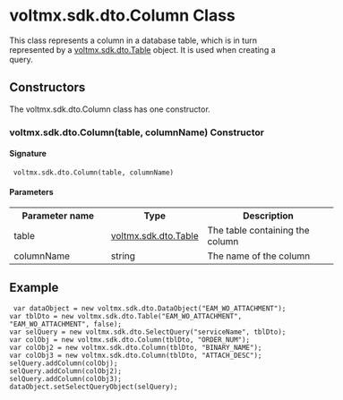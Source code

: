 voltmx.sdk.dto.Column Class
===========================

This class represents a column in a database table, which is in turn represented by a [voltmx.sdk.dto.Table](voltmx.sdk.dto.Table_Class.md) object. It is used when creating a query.

Constructors
------------

The voltmx.sdk.dto.Column class has one constructor.

### voltmx.sdk.dto.Column(table, columnName) Constructor

#### Signature

```
 voltmx.sdk.dto.Column(table, columnName)
```

#### Parameters

<table style="width: 579px;mc-table-style: url('../../Resources/TableStyles/Basic.css');" class="TableStyle-Basic" cellspacing="0"><colgroup><col style="width: 183px;" class="TableStyle-Basic-Column-Column1"> <col class="TableStyle-Basic-Column-Column1" style="width: 144px;"> <col class="TableStyle-Basic-Column-Column1" style="width: 254px;"></colgroup><tbody><tr class="TableStyle-Basic-Body-Body1"><th class="TableStyle-Basic-BodyE-Column1-Body1">Parameter name</th><th class="TableStyle-Basic-BodyE-Column1-Body1">Type</th><th class="TableStyle-Basic-BodyD-Column1-Body1">Description</th></tr><tr class="TableStyle-Basic-Body-Body1"><td class="TableStyle-Basic-BodyE-Column1-Body1">table</td><td class="TableStyle-Basic-BodyE-Column1-Body1"><a href="voltmx.sdk.dto.Table_Class.html">voltmx.sdk.dto.Table</a></td><td class="TableStyle-Basic-BodyD-Column1-Body1">The table containing the column</td></tr><tr class="TableStyle-Basic-Body-Body1"><td class="TableStyle-Basic-BodyB-Column1-Body1">columnName</td><td class="TableStyle-Basic-BodyB-Column1-Body1">string</td><td class="TableStyle-Basic-BodyA-Column1-Body1">The name of the column</td></tr></tbody></table>

Example
-------

```
 var dataObject = new voltmx.sdk.dto.DataObject("EAM_WO_ATTACHMENT");
var tblDto = new voltmx.sdk.dto.Table("EAM_WO_ATTACHMENT", "EAM_WO_ATTACHMENT", false);
var selQuery = new voltmx.sdk.dto.SelectQuery("serviceName", tblDto);
var colObj = new voltmx.sdk.dto.Column(tblDto, "ORDER_NUM");
var colObj2 = new voltmx.sdk.dto.Column(tblDto, "BINARY_NAME");
var colObj3 = new voltmx.sdk.dto.Column(tblDto, "ATTACH_DESC");
selQuery.addColumn(colObj);
selQuery.addColumn(colObj2);
selQuery.addColumn(colObj3);
dataObject.setSelectQueryObject(selQuery);  

```
